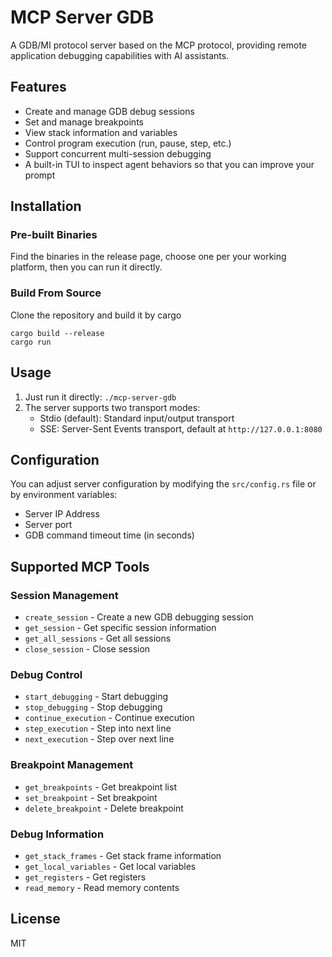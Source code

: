 # MCP Server GDB

A GDB/MI protocol server based on the MCP protocol, providing remote application debugging capabilities with AI assistants.

## Features

- Create and manage GDB debug sessions
- Set and manage breakpoints
- View stack information and variables
- Control program execution (run, pause, step, etc.)
- Support concurrent multi-session debugging
- A built-in TUI to inspect agent behaviors so that you can improve your prompt

## Installation

### Pre-built Binaries
Find the binaries in the release page, choose one per your working platform, then you can run it directly.

### Build From Source
Clone the repository and build it by cargo
```
cargo build --release
cargo run
```

## Usage

1. Just run it directly: `./mcp-server-gdb`
2. The server supports two transport modes:
   - Stdio (default): Standard input/output transport
   - SSE: Server-Sent Events transport, default at `http://127.0.0.1:8080`

## Configuration

You can adjust server configuration by modifying the `src/config.rs` file or by environment variables:

- Server IP Address
- Server port
- GDB command timeout time (in seconds)

## Supported MCP Tools

### Session Management

- `create_session` - Create a new GDB debugging session
- `get_session` - Get specific session information
- `get_all_sessions` - Get all sessions
- `close_session` - Close session

### Debug Control

- `start_debugging` - Start debugging
- `stop_debugging` - Stop debugging
- `continue_execution` - Continue execution
- `step_execution` - Step into next line
- `next_execution` - Step over next line

### Breakpoint Management

- `get_breakpoints` - Get breakpoint list
- `set_breakpoint` - Set breakpoint
- `delete_breakpoint` - Delete breakpoint

### Debug Information

- `get_stack_frames` - Get stack frame information
- `get_local_variables` - Get local variables
- `get_registers` - Get registers
- `read_memory` - Read memory contents

## License

MIT
